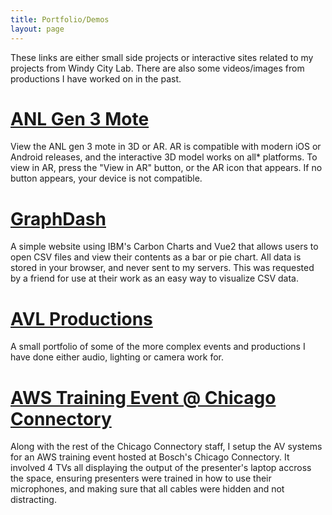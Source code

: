```yaml
---
title: Portfolio/Demos
layout: page
---
```


These links are either small side projects or interactive sites related to my projects from Windy City Lab. There are also some videos/images from productions I have worked on in the past.

# [ANL Gen 3 Mote](https://toddr.org/demos/anl-ar)
View the ANL gen 3 mote in 3D or AR. AR is compatible with modern iOS or Android releases, and the interactive 3D model works on all* platforms.
To view in AR, press the "View in AR" button, or the AR icon that appears. If no button appears, your device is not compatible.

# [GraphDash](https://graphs.toddr.org)
A simple website using IBM's Carbon Charts and Vue2 that allows users to open CSV files and view their contents as a bar or pie chart. 
All data is stored in your browser, and never sent to my servers. This was requested by a friend for use at their work as an easy way to
visualize CSV data.

# [AVL Productions](https://toddr.org/demos/production)
A small portfolio of some of the more complex events and productions I have done either audio, lighting or camera work for. 

# [AWS Training Event @ Chicago Connectory](https://www.linkedin.com/posts/michelle--ayala_aws-bosch-jll-activity-6925848068588261376-AOxD?utm_source=linkedin_share&utm_medium=member_desktop_web)
Along with the rest of the Chicago Connectory staff, I setup the AV systems for an AWS training event hosted at Bosch's Chicago Connectory. It involved 4 TVs all displaying the output of the presenter's laptop accross the space, ensuring presenters were trained in how to use their microphones, and making sure that all cables were hidden and not distracting.

